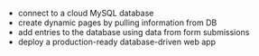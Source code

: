 - connect to a cloud MySQL database
- create dynamic pages by pulling information from DB
- add entries to the database using data from form submissions
- deploy a production-ready database-driven web app
